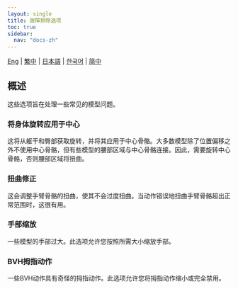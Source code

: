 ```yaml
---
layout: single
title: 故障排除选项
toc: true
sidebar:
  nav: "docs-zh"
---
```


[Eng](/dancexr/features/troubleshooting_options) | [繁中](/tw/dancexr/features/troubleshooting_options) | [日本語](/jp/dancexr/features/troubleshooting_options) | [한국어](/kr/dancexr/features/troubleshooting_options) | [简中](/zh/dancexr/features/troubleshooting_options)

## 概述
这些选项旨在处理一些常见的模型问题。

### 将身体旋转应用于中心
这将从躯干和臀部获取旋转，并将其应用于中心骨骼。大多数模型除了位置偏移之外不使用中心骨骼，但有些模型的腰部区域与中心骨骼连接。因此，需要旋转中心骨骼，否则腰部区域将扭曲。

### 扭曲修正
这会调整手臂骨骼的扭曲，使其不会过度扭曲。当动作错误地扭曲手臂骨骼超出正常范围时，这很有用。

### 手部缩放
一些模型的手部过大。此选项允许您按照所需大小缩放手部。

### BVH拇指动作
一些BVH动作具有奇怪的拇指动作。此选项允许您将拇指动作缩小或完全禁用。
